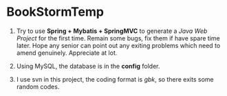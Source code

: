 # BookStormTemp

1. Try to use **Spring + Mybatis + SpringMVC** to generate a *Java Web Project* for the first time. Remain some bugs, fix them if have spare time later. Hope any senior can point out any exiting problems which need to amend genuinely. Appreciate at lot. 
 
 
2. Using MySQL, the database is in the **config** folder.

3. I use svn in this project, the coding format is *gbk*, so there exits some random codes.
